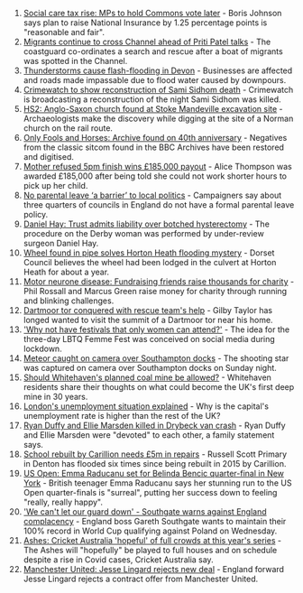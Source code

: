 1. [Social care tax rise: MPs to hold Commons vote later](https://www.bbc.co.uk/news/uk-politics-58483036?at_medium=RSS&at_campaign=KARANGA) - Boris Johnson says plan to raise National Insurance by 1.25 percentage points is "reasonable and fair".
2. [Migrants continue to cross Channel ahead of Priti Patel talks](https://www.bbc.co.uk/news/uk-england-kent-58484976?at_medium=RSS&at_campaign=KARANGA) - The coastguard co-ordinates a search and rescue after a boat of migrants was spotted in the Channel.
3. [Thunderstorms cause flash-flooding in Devon](https://www.bbc.co.uk/news/uk-england-devon-58487733?at_medium=RSS&at_campaign=KARANGA) - Businesses are affected and roads made impassable due to flood water caused by downpours.
4. [Crimewatch to show reconstruction of Sami Sidhom death](https://www.bbc.co.uk/news/uk-england-london-58481667?at_medium=RSS&at_campaign=KARANGA) - Crimewatch is broadcasting a reconstruction of the night Sami Sidhom was killed.
5. [HS2: Anglo-Saxon church found at Stoke Mandeville excavation site](https://www.bbc.co.uk/news/uk-england-beds-bucks-herts-58477080?at_medium=RSS&at_campaign=KARANGA) - Archaeologists make the discovery while digging at the site of a Norman church on the rail route.
6. [Only Fools and Horses: Archive found on 40th anniversary](https://www.bbc.co.uk/news/uk-england-58419852?at_medium=RSS&at_campaign=KARANGA) - Negatives from the classic sitcom found in the BBC Archives have been restored and digitised.
7. [Mother refused 5pm finish wins £185,000 payout](https://www.bbc.co.uk/news/business-58473802?at_medium=RSS&at_campaign=KARANGA) - Alice Thompson was awarded £185,000 after being told she could not work shorter hours to pick up her child.
8. [No parental leave ‘a barrier’ to local politics](https://www.bbc.co.uk/news/uk-england-58341723?at_medium=RSS&at_campaign=KARANGA) - Campaigners say about three quarters of councils in England do not have a formal parental leave policy.
9. [Daniel Hay: Trust admits liability over botched hysterectomy](https://www.bbc.co.uk/news/uk-england-derbyshire-58468385?at_medium=RSS&at_campaign=KARANGA) - The procedure on the Derby woman was performed by under-review surgeon Daniel Hay.
10. [Wheel found in pipe solves Horton Heath flooding mystery](https://www.bbc.co.uk/news/uk-england-dorset-58486860?at_medium=RSS&at_campaign=KARANGA) - Dorset Council believes the wheel had been lodged in the culvert at Horton Heath for about a year.
11. [Motor neurone disease: Fundraising friends raise thousands for charity](https://www.bbc.co.uk/news/uk-england-london-58361439?at_medium=RSS&at_campaign=KARANGA) - Phil Rossall and Marcus Green raise money for charity through running and blinking challenges.
12. [Dartmoor tor conquered with rescue team's help](https://www.bbc.co.uk/news/uk-england-devon-58469025?at_medium=RSS&at_campaign=KARANGA) - Gilby Taylor has longed wanted to visit the summit of a Dartmoor tor near his home.
13. ['Why not have festivals that only women can attend?'](https://www.bbc.co.uk/news/uk-england-derbyshire-58464519?at_medium=RSS&at_campaign=KARANGA) - The idea for the three-day LBTQ Femme Fest was conceived on social media during lockdown.
14. [Meteor caught on camera over Southampton docks](https://www.bbc.co.uk/news/uk-england-hampshire-58464279?at_medium=RSS&at_campaign=KARANGA) - The shooting star was captured on camera over Southampton docks on Sunday night.
15. [Should Whitehaven's planned coal mine be allowed?](https://www.bbc.co.uk/news/uk-england-cumbria-58467220?at_medium=RSS&at_campaign=KARANGA) - Whitehaven residents share their thoughts on what could become the UK's first deep mine in 30 years.
16. [London's unemployment situation explained](https://www.bbc.co.uk/news/uk-england-london-58440690?at_medium=RSS&at_campaign=KARANGA) - Why is the capital's unemployment rate is higher than the rest of the UK?
17. [Ryan Duffy and Ellie Marsden killed in Drybeck van crash](https://www.bbc.co.uk/news/uk-england-cumbria-58486901?at_medium=RSS&at_campaign=KARANGA) - Ryan Duffy and Ellie Marsden were "devoted" to each other, a family statement says.
18. [School rebuilt by Carillion needs £5m in repairs](https://www.bbc.co.uk/news/uk-england-manchester-58476875?at_medium=RSS&at_campaign=KARANGA) - Russell Scott Primary in Denton has flooded six times since being rebuilt in 2015 by Carillion.
19. [US Open: Emma Raducanu set for Belinda Bencic quarter-final in New York](https://www.bbc.co.uk/sport/tennis/58477231?at_medium=RSS&at_campaign=KARANGA) - British teenager Emma Raducanu says her stunning run to the US Open quarter-finals is "surreal", putting her success down to feeling "really, really happy".
20. ['We can't let our guard down' - Southgate warns against England complacency](https://www.bbc.co.uk/sport/football/58404777?at_medium=RSS&at_campaign=KARANGA) - England boss Gareth Southgate wants to maintain their 100% record in World Cup qualifying against Poland on Wednesday.
21. [Ashes: Cricket Australia 'hopeful' of full crowds at this year's series](https://www.bbc.co.uk/sport/cricket/58484996?at_medium=RSS&at_campaign=KARANGA) - The Ashes will "hopefully" be played to full houses and on schedule despite a rise in Covid cases, Cricket Australia say.
22. [Manchester United: Jesse Lingard rejects new deal](https://www.bbc.co.uk/sport/football/58480332?at_medium=RSS&at_campaign=KARANGA) - England forward Jesse Lingard rejects a contract offer from Manchester United.
